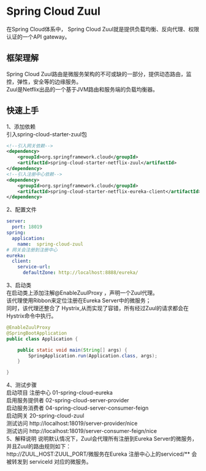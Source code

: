 # Spring Cloud Zuul
在Spring Cloud体系中， Spring Cloud Zuul就是提供负载均衡、反向代理、权限认证的一个API gateway。  

## 框架理解
Spring Cloud Zuul路由是微服务架构的不可或缺的一部分，提供动态路由，监控，弹性，安全等的边缘服务。  
Zuul是Netflix出品的一个基于JVM路由和服务端的负载均衡器。

## 快速上手
1、添加依赖    
引入spring-cloud-starter-zuul包  
```xml
<!--引入网关依赖-->
<dependency>
    <groupId>org.springframework.cloud</groupId>
    <artifactId>spring-cloud-starter-netflix-zuul</artifactId>
</dependency>
<!--引入注册中心依赖-->
<dependency>
    <groupId>org.springframework.cloud</groupId>
    <artifactId>spring-cloud-starter-netflix-eureka-client</artifactId>
</dependency>
```
2、配置文件   
```yml
server:
  port: 18019
spring:
  application:
    name:  spring-cloud-zuul
# 网关会注册到注册中心
eureka:
  client:
    service-url:
      defaultZone: http://localhost:8888/eureka/
```
3、启动类  
在启动类上添加注解@EnableZuulProxy ，声明一个Zuul代理。  
该代理使用Ribbon来定位注册在Eureka Server中的微服务；  
同时，该代理还整合了 Hystrix,从而实现了容错，所有经过Zuul的请求都会在Hystrix命令中执行。  
```java
@EnableZuulProxy
@SpringBootApplication
public class Application {

    public static void main(String[] args) {
        SpringApplication.run(Application.class, args);
    }

}
```
4、测试步骤  
启动项目 注册中心 01-spring-cloud-eureka  
启用服务提供者 02-spring-cloud-server-provider  
启动服务消费者  04-spring-cloud-server-consumer-feign  
启动网关 20-spring-cloud-zuul  
测试访问 http://localhost:18019/server-provider/nice  
测试访问 http://localhost:18019/server-consumer-feign/nice  
5、解释说明
说明默认情况下，Zuul会代理所有注册到Eureka Server的微服务，并且Zuul的路由规则如下：  
http://ZUUL_HOST:ZUUL_PORT/微服务在Eureka 注册中心上的serviced/** 会被转发到 serviceld 对应的微服务。